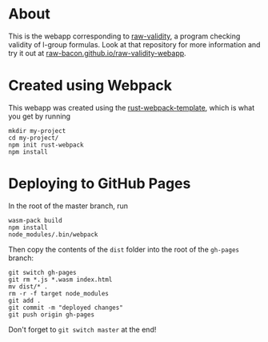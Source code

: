 # About
This is the webapp corresponding to [raw-validity](https://github.com/rustwasm/rust-webpack-template), a program checking validity of l-group formulas. Look at that repository for more information and try it out at [raw-bacon.github.io/raw-validity-webapp](https://raw-bacon.github.io/raw-validity-webapp/).


# Created using Webpack
This webapp was created using the [rust-webpack-template](https://github.com/rustwasm/rust-webpack-template), which is what you get by running 
```
mkdir my-project
cd my-project/
npm init rust-webpack
npm install
```

# Deploying to GitHub Pages
In the root of the master branch, run
```
wasm-pack build
npm install
node_modules/.bin/webpack
```
Then copy the contents of the `dist` folder into the root of the `gh-pages` branch:
```
git switch gh-pages
git rm *.js *.wasm index.html
mv dist/* .
rm -r -f target node_modules
git add .
git commit -m "deployed changes"
git push origin gh-pages
```
Don't forget to `git switch master` at the end!
